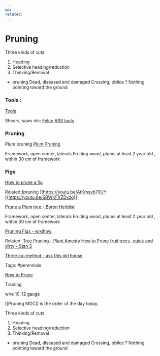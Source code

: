 ```yaml
---
up: 
related:
---
```

# Pruning
Three kinds of cuts
1. Heading
2. Selective heading/reduction
3. Thinking/Removal

- pruning Dead, diseased and damaged
Crossing, oblice ? Nothing pointing toward the ground
	

### Tools :
[Tools](https://youtu.be/82WIvrtpqFw)


Shears, saws etc:
[Felco](https://felco.com/en_us/)
[ARS tools](https://www.arstools.eu/en/)


### Pruning
Plum pruning [Plum  Pruning](https://youtu.be/4iay_YiX8ts)

Framework, open center, laterals
Fruiting wood, plums at least 2 year old , within 30 cm of framework


###  Figs

[How to prune a fig](https://www.wikihow.com/Prune-a-Fig-Tree)

Related:[pruning ](https://youtu.be/AtKmsyb70UY
[{https://youtu.be/6BWKFXZDxzg}]

[Prune a Plum tree - Byron Herblist](https://youtu.be/4iay_YiX8ts) 

Framework, open center, laterals
Fruiting wood, plums at least 2 year old , within 30 cm of framework


[Pruning Figs - wikihow](https://www.wikihow.com/Prune-a-Fig-Tree)

Related:
[Tree Pruning - Plant Amesty](https://youtu.be/AtKmsyb70UY)
[How to Prune fruit trees -quick and dirty - Stan S](https://youtu.be/6BWKFXZDxzg)

[Three cut method - ask this old house](https://youtu.be/7JgvA_0BpBw)

Tags:
#perennials 

[How to Prune](https://www.almanac.com/content/pruning-guide-trees-shrubs)

Training 

wire 10-12 gauge 

[[Pruning MOC]] is the order of the day today.

Three kinds of cuts
1. Heading
2. Selective heading/reduction
3. Thinking/Removal

- pruning Dead, diseased and damaged
Crossing, oblice ? Nothing pointing toward the ground
	
